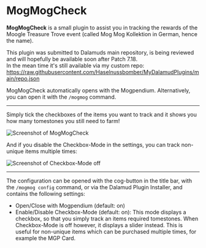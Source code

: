 # MogMogCheck

**MogMogCheck** is a small plugin to assist you in tracking the rewards of the Moogle Treasure Trove event (called Mog Mog Kollektion in German, hence the name).

This plugin was submitted to Dalamuds main repository, is being reviewed and will hopefully be available soon after Patch 7.18.  
In the mean time it's still available via my custom repo:  
https://raw.githubusercontent.com/Haselnussbomber/MyDalamudPlugins/main/repo.json

MogMogCheck automatically opens with the Mogpendium. Alternatively, you can open it with the `/mogmog` command.

---

Simply tick the checkboxes of the items you want to track and it shows you how many tomestones you still need to farm!

![Screenshot of MogMogCheck](https://github.com/user-attachments/assets/dd22eb21-1d6f-4917-ba2c-20afe73f051e)

And if you disable the Checkbox-Mode in the settings, you can track non-unique items multiple times:

![Screenshot of Checkbox-Mode off](https://github.com/user-attachments/assets/d029c0aa-4fc0-4d5b-940d-e2c849f6d684)

---

The configuration can be opened with the cog-button in the title bar, with the `/mogmog config` command, or via the Dalamud Plugin Installer, and contains the following settings:

- Open/Close with Mogpendium (default: on)
- Enable/Disable Checkbox-Mode (default: on): This mode displays a checkbox, so that you simply track an items required tomestones. When Checkbox-Mode is off however, it displays a slider instead. This is useful for non-unique items which can be purchased multiple times, for example the MGP Card.
